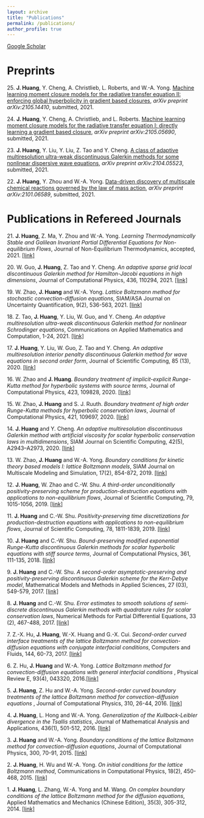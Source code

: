 ```yaml
---
layout: archive
title: "Publications"
permalink: /publications/
author_profile: true
---
```


[Google Scholar](https://scholar.google.com/citations?user=oGmIfDQAAAAJ&hl=en)

Preprints
======
25\. **J. Huang**, Y. Cheng, A. Christlieb, L. Roberts, and W.-A. Yong. [Machine learning moment closure models for the radiative transfer equation II: enforcing global hyperbolicity in gradient based closures](https://arxiv.org/abs/2105.14410), *arXiv preprint arXiv:2105.14410*, submitted, 2021.

24\. **J. Huang**, Y. Cheng, A. Christlieb, and L. Roberts. [Machine learning moment closure models for the radiative transfer equation I: directly learning a gradient based closure](https://arxiv.org/abs/2105.05690), *arXiv preprint arXiv:2105.05690*, submitted, 2021.

23\. **J. Huang**, Y. Liu, Y. Liu, Z. Tao and Y. Cheng. [A class of adaptive multiresolution ultra-weak discontinuous Galerkin methods for some nonlinear dispersive wave equations](https://arxiv.org/abs/2104.05523), *arXiv preprint arXiv:2104.05523*, submitted, 2021.

22\. **J. Huang**, Y. Zhou and W.-A. Yong. [Data-driven discovery of multiscale chemical reactions governed by the law of mass action](https://arxiv.org/abs/2101.06589), *arXiv preprint arXiv:2101.06589*, submitted, 2021.

Publications in Refereed Journals
======
21\. **J. Huang**, Z. Ma, Y. Zhou and W.-A. Yong. *Learning Thermodynamically Stable and Galilean Invariant Partial Differential Equations for Non-equilibrium Flows*, Journal of Non-Equilibrium Thermodynamics, accepted, 2021. [\[link\]](https://arxiv.org/abs/2009.13415)

20\. W. Guo, **J. Huang**, Z. Tao and Y. Cheng. *An adaptive sparse grid local discontinuous Galerkin method for Hamilton-Jacobi equations in high dimensions*, Journal of Computational Physics, 436, 110294, 2021. [\[link\]](https://www.sciencedirect.com/science/article/pii/S0021999121001893)

19\. W. Zhao, **J. Huang** and W.-A. Yong. *Lattice Boltzmann method for stochastic convection-diffusion equations*, SIAM/ASA Journal on Uncertainty Quantification, 9(2), 536-563, 2021. [\[link\]](https://epubs.siam.org/doi/abs/10.1137/19M1270665)

18\. Z. Tao, **J. Huang**, Y. Liu, W. Guo,  and Y. Cheng. *An adaptive multiresolution ultra-weak discontinuous Galerkin method for nonlinear Schrodinger equations*, Communications on Applied Mathematics and Computation, 1-24, 2021. [\[link\]](https://link.springer.com/article/10.1007/s42967-020-00096-0)

17\. **J. Huang**, Y. Liu, W. Guo, Z. Tao and Y. Cheng. *An adaptive multiresolution interior penalty discontinuous Galerkin method for wave equations in second order form*, Journal of Scientific Computing, 85 (13), 2020. [\[link\]](https://link.springer.com/article/10.1007/s10915-020-01322-w)

16\. W. Zhao and **J. Huang**. *Boundary treatment of implicit-explicit Runge-Kutta method for hyperbolic systems with source terms*, Journal of Computational Physics, 423, 109828, 2020. [\[link\]](https://www.sciencedirect.com/science/article/pii/S0021999120306021)

15\. W. Zhao, **J. Huang** and S. J. Ruuth. *Boundary treatment of high order Runge-Kutta methods for hyperbolic conservation laws*, Journal of Computational Physics, 421, 109697, 2020. [\[link\]](https://www.sciencedirect.com/science/article/pii/S002199912030471X?via=ihub)

14\. **J. Huang** and Y. Cheng. *An adaptive multiresolution discontinuous Galerkin method with artificial viscosity for scalar hyperbolic conservation laws in multidimensions*, SIAM Journal on Scientific Computing, 42(5), A2943–A2973, 2020. [\[link\]](https://epubs.siam.org/doi/abs/10.1137/19M126565X)

13\. W. Zhao, **J. Huang** and W.-A. Yong. *Boundary conditions for kinetic theory based models I: lattice Boltzmann models*, SIAM Journal on Multiscale Modeling and Simulation, 17(2), 854-872, 2019. [\[link\]](https://epubs.siam.org/doi/abs/10.1137/18M1201986)

12\. **J. Huang**, W. Zhao and C.-W. Shu. *A third-order unconditionally positivity-preserving scheme for production-destruction equations with applications to non-equilibrium flows*, Journal of Scientific Computing, 79, 1015-1056, 2019. [\[link\]](https://link.springer.com/article/10.1007/s10915-018-0881-9)

11\. **J. Huang** and C.-W. Shu. *Positivity-preserving time discretizations for production-destruction equations with applications to non-equilibrium flows*, Journal of Scientific Computing, 78, 1811-1839, 2019. [\[link\]](https://link.springer.com/article/10.1007/s10915-018-0852-1)

10\. **J. Huang** and C.-W. Shu. *Bound-preserving modified exponential Runge-Kutta discontinuous Galerkin methods for scalar hyperbolic equations with stiff source terms*, Journal of Computational Physics, 361, 111-135, 2018. [\[link\]](https://www.sciencedirect.com/science/article/pii/S0021999118300731)

9\. **J. Huang** and C.-W. Shu. *A second-order asymptotic-preserving and positivity-preserving discontinuous Galerkin scheme for the Kerr-Debye model*, Mathematical Models and Methods in Applied Sciences, 27 (03), 549-579, 2017. [\[link\]](https://www.worldscientific.com/doi/abs/10.1142/S0218202517500099)

8\. **J. Huang** and C.-W. Shu. *Error estimates to smooth solutions of semi-discrete discontinuous Galerkin methods with quadrature rules for scalar conservation laws*, Numerical Methods for Partial Differential Equations, 33 (2), 467-488, 2017. [\[link\]](https://onlinelibrary.wiley.com/doi/full/10.1002/num.22089)

7\. Z.-X. Hu, **J. Huang**, W.-X. Huang and G.-X. Cui. *Second-order curved interface treatments of the lattice Boltzmann method for convection-diffusion equations with conjugate interfacial conditions*, Computers and Fluids, 144, 60-73, 2017. [\[link\]](https://www.sciencedirect.com/science/article/pii/S0045793016303772)

6\. Z. Hu, **J. Huang** and W.-A. Yong. *Lattice Boltzmann method for convection-diffusion equations with general interfacial conditions* , Physical Review E, 93(4), 043320, 2016.[\[link\]](https://journals.aps.org/pre/abstract/10.1103/PhysRevE.93.043320)

5\. **J. Huang**, Z. Hu and W.-A. Yong. *Second-order curved boundary treatments of the lattice Boltzmann method for convection-diffusion equations* , Journal of Computational Physics, 310, 26-44, 2016. [\[link\]](https://www.sciencedirect.com/science/article/pii/S0021999116000097)

4\. **J. Huang**, L. Hong and W.-A. Yong. *Generalization of the Kullback-Leibler divergence in the Tsallis statistics*, Journal of Mathematical Analysis and Applications, 436(1), 501-512, 2016. [\[link\]](https://www.sciencedirect.com/science/article/pii/S0022247X15011142)

3\. **J. Huang** and W.-A. Yong. *Boundary conditions of the lattice Boltzmann method for convection-diffusion equations*, Journal of Computational Physics, 300, 70-91, 2015. [\[link\]](https://www.sciencedirect.com/science/article/pii/S0021999115004908)

2\. **J. Huang**, H. Wu and W.-A. Yong. *On initial conditions for the lattice Boltzmann method*, Communications in Computational Physics, 18(2), 450-468, 2015. [\[link\]](https://www.cambridge.org/core/journals/communications-in-computational-physics/article/abs/on-initial-conditions-for-the-lattice-boltzmann-method/F91B48E2BCA5942B3649EE56A4322DB5)

1\. **J. Huang**, L. Zhang, W.-A. Yong and M. Wang. *On complex boundary conditions of the lattice Boltzmann method for the diffusion equations*, Applied Mathematics and Mechanics (Chinese Edition), 35(3), 305-312, 2014. [\[link\]](http://www.cqvip.com/QK/95055X/20143/48769791.html)


